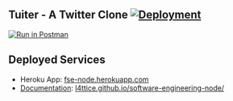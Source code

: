 ## Tuiter - A Twitter Clone [![Deployment](https://github.com/L4TTiCe/software-engineering-node/actions/workflows/deploy.yml/badge.svg)](fse-node.herokuapp.com)

[![Run in Postman](https://run.pstmn.io/button.svg)](https://app.getpostman.com/run-collection/10378707-d7eef68b-57fe-43d4-b208-7d57db8a9f29?action=collection%2Ffork&collection-url=entityId%3D10378707-d7eef68b-57fe-43d4-b208-7d57db8a9f29%26entityType%3Dcollection%26workspaceId%3De56659cf-2406-4cce-bd42-3458aa20c64e) 

## Deployed Services
- Heroku App: [fse-node.herokuapp.com](fse-node.herokuapp.com)
- [Documentation](https://l4ttice.github.io/software-engineering-node/): [l4ttice.github.io/software-engineering-node/](https://l4ttice.github.io/software-engineering-node/)
